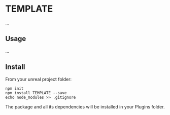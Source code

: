 # TEMPLATE

...

## Usage

...

## Install

From your unreal project folder:

    npm init
    npm install TEMPLATE --save
    echo node_modules >> .gitignore

The package and all its dependencies will be installed in your Plugins folder.
